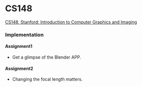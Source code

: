 # CS148

[CS148, Stanford: Introduction to Computer Graphics and Imaging](https://web.stanford.edu/class/cs148/lectures.html)

### Implementation

#### Assignment1

- Get a glimpse of the Blender APP.

#### Assignment2

- Changing the focal length matters.